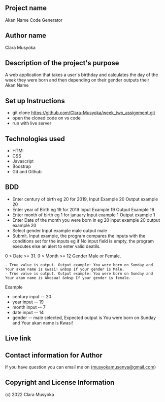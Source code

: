 ## Project name

Akan Name Code Generator

## Author name

Clara Musyoka

## Description of the project's purpose

A web application that takes a user's birthday and calculates the day of the week they were born and then depending on their gender outputs their Akan Name

## Set up Instructions

- git clone https://github.com/Clara-Musyoka/week_two_assignment.git
- open the cloned code on vs code
- run with live server

## Technologies used

- HTMl
- CSS
- Javascript
- Boostrap
- Git and Github

## BDD

- Enter century of birth eg 20 for 2019, Input Example 20 Output example 20
- Enter year of Birth eg 19 for 2019 Input Example 19 Output Example 19
- Enter month of birth eg 1 for january Input example 1 Output example 1
- Enter Date of the month you were born in eg 20 input example 20 output example 20
- Select gender Input example male output male
- Submit. Input example, the program compares the inputs with the conditions set for the inputs eg if No input field is empty, the program executes else an alert to enter valid deatils.

0 < Date >= 31.
0 < Month >= 12
Gender Male or Female.

    - True value is output. Output example: You were born on Sunday and Your akan name is Kwasi! &nbsp If your gender is Male.
    - True value is output. Output example: You were born on Sunday and Your akan name is Akosua! &nbsp If your gender is female.

Example

- century input -- 20
- year input -- 19
- month input -- 7
- date input -- 14
- gender -- male selected, Expected output is You were born on Sunday and Your akan name is Kwasi!

## Live link

## Contact information for Author

If you have question you can email me on (musyokamusenya@gmail.com)

## Copyright and License Information

(c) 2022 Clara Musyoka
